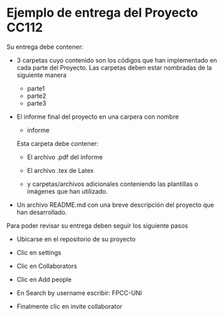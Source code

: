 # Ejemplo de entrega del Proyecto CC112
Su entrega debe contener:
* 3 carpetas cuyo contenido son los códigos que han  implementado en cada parte del Proyecto.
  Las carpetas deben estar nombradas de la siguiente manera

  - parte1
  - parte2
  - parte3

* El informe final del proyecto en una carpera con nombre

  - informe
 
  Esta carpeta debe contener:

  - El archivo .pdf del informe

  - El archivo .tex de Latex

  - y carpetas/archivos adicionales conteniendo  las plantillas o imágenes que han utilizado.

* Un archivo README.md con una breve descripción del proyecto que han desarrollado.


Para poder revisar su entrega deben seguir los siguiente pasos

  - Ubicarse en el repositorio de su proyecto

  - Clic en settings

  - Clic en Collaborators

  - Clic en Add people

  - En Search by username escribir: FPCC-UNI

  - Finalmente clic en invite collaborator

